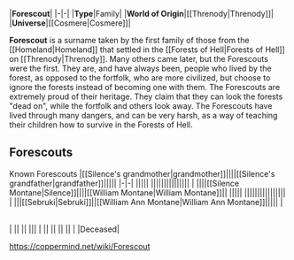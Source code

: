 |**Forescout**|
|-|-|
|**Type**|Family|
|**World of Origin**|[[Threnody\|Threnody]]|
|**Universe**|[[Cosmere\|Cosmere]]|

**Forescout** is a surname taken by the first family of those from the [[Homeland\|Homeland]] that settled in the [[Forests of Hell\|Forests of Hell]] on [[Threnody\|Threnody]]. Many others came later, but the Forescouts were the first. They are, and have always been, people who lived by the forest, as opposed to the fortfolk, who are more civilized, but choose to ignore the forests instead of becoming one with them. The Forescouts are extremely proud of their heritage. They claim that they can look the forests "dead on", while the fortfolk and others look away. The Forescouts have lived through many dangers, and can be very harsh, as a way of teaching their children how to survive in the Forests of Hell.

## Forescouts
Known Forescouts
|[[Silence's grandmother\|grandmother]]||||[[Silence's grandfather\|grandfather]]|||||
|-|-|
|||||
|||||||||||||||
|
||||[[Silence Montane\|Silence]]||||[[William Montane\|William Montane]]||
|||||
||||||||||||||||
|
|||[[Sebruki\|Sebruki]]||[[William Ann Montane\|William Ann Montane]]|||||
|

|||
|-|-|
|
||
||
|||
|
||
||
||
||
| |Deceased|




https://coppermind.net/wiki/Forescout